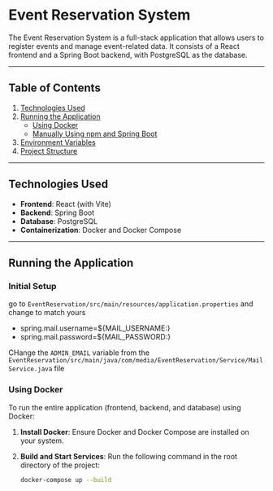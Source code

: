 # Event Reservation System

The Event Reservation System is a full-stack application that allows users to register events and manage event-related data. It consists of a React frontend and a Spring Boot backend, with PostgreSQL as the database.

---

## Table of Contents
1. [Technologies Used](#technologies-used)
2. [Running the Application](#running-the-application)
   - [Using Docker](#using-docker)
   - [Manually Using npm and Spring Boot](#manually-using-npm-and-spring-boot)
3. [Environment Variables](#environment-variables)
4. [Project Structure](#project-structure)

---

## Technologies Used
- **Frontend**: React (with Vite)
- **Backend**: Spring Boot
- **Database**: PostgreSQL
- **Containerization**: Docker and Docker Compose

---

## Running the Application

### Initial Setup 

go to `EventReservation/src/main/resources/application.properties` and change to match yours
- spring.mail.username=${MAIL_USERNAME:}
- spring.mail.password=${MAIL_PASSWORD:}

CHange the `ADMIN_EMAIL` variable from the `EventReservation/src/main/java/com/media/EventReservation/Service/MailService.java` file


### Using Docker
To run the entire application (frontend, backend, and database) using Docker:

1. **Install Docker**:
   Ensure Docker and Docker Compose are installed on your system.

2. **Build and Start Services**:
   Run the following command in the root directory of the project:
   ```bash
   docker-compose up --build
